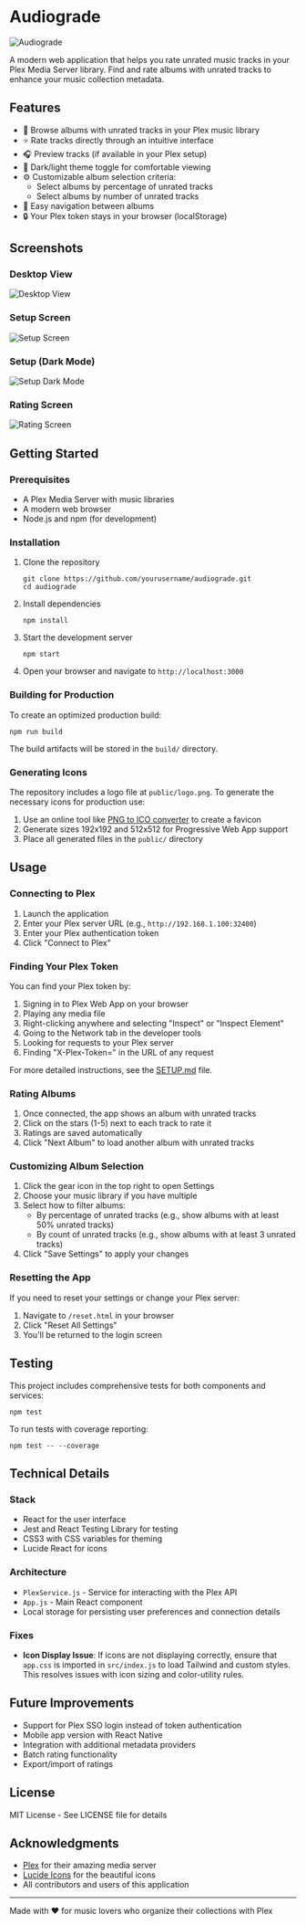 # Audiograde

![Audiograde](public/logo.png)

A modern web application that helps you rate unrated music tracks in your Plex Media Server library. Find and rate albums with unrated tracks to enhance your music collection metadata.

## Features

- 🎵 Browse albums with unrated tracks in your Plex music library
- ⭐ Rate tracks directly through an intuitive interface
- 🎧 Preview tracks (if available in your Plex setup)
- 🌙 Dark/light theme toggle for comfortable viewing
- ⚙️ Customizable album selection criteria:
  - Select albums by percentage of unrated tracks
  - Select albums by number of unrated tracks
- 🔄 Easy navigation between albums
- 🔒 Your Plex token stays in your browser (localStorage)

## Screenshots

### Desktop View
![Desktop View](screenshots/desktop.png)

### Setup Screen
![Setup Screen](screenshots/setup.png)

### Setup (Dark Mode)
![Setup Dark Mode](screenshots/setup-dark.png)

### Rating Screen
![Rating Screen](screenshots/rating.png)

## Getting Started

### Prerequisites

- A Plex Media Server with music libraries
- A modern web browser
- Node.js and npm (for development)

### Installation

1. Clone the repository
   ```
   git clone https://github.com/yourusername/audiograde.git
   cd audiograde
   ```

2. Install dependencies
   ```
   npm install
   ```

3. Start the development server
   ```
   npm start
   ```

4. Open your browser and navigate to `http://localhost:3000`

### Building for Production

To create an optimized production build:

```
npm run build
```

The build artifacts will be stored in the `build/` directory.

### Generating Icons

The repository includes a logo file at `public/logo.png`. To generate the necessary icons for production use:

1. Use an online tool like [PNG to ICO converter](https://convertico.com/) to create a favicon
2. Generate sizes 192x192 and 512x512 for Progressive Web App support
3. Place all generated files in the `public/` directory

## Usage

### Connecting to Plex

1. Launch the application
2. Enter your Plex server URL (e.g., `http://192.168.1.100:32400`)
3. Enter your Plex authentication token
4. Click "Connect to Plex"

### Finding Your Plex Token

You can find your Plex token by:
1. Signing in to Plex Web App on your browser
2. Playing any media file
3. Right-clicking anywhere and selecting "Inspect" or "Inspect Element"
4. Going to the Network tab in the developer tools
5. Looking for requests to your Plex server
6. Finding "X-Plex-Token=" in the URL of any request

For more detailed instructions, see the [SETUP.md](SETUP.md) file.

### Rating Albums

1. Once connected, the app shows an album with unrated tracks
2. Click on the stars (1-5) next to each track to rate it
3. Ratings are saved automatically
4. Click "Next Album" to load another album with unrated tracks

### Customizing Album Selection

1. Click the gear icon in the top right to open Settings
2. Choose your music library if you have multiple
3. Select how to filter albums:
   - By percentage of unrated tracks (e.g., show albums with at least 50% unrated tracks)
   - By count of unrated tracks (e.g., show albums with at least 3 unrated tracks)
4. Click "Save Settings" to apply your changes

### Resetting the App

If you need to reset your settings or change your Plex server:
1. Navigate to `/reset.html` in your browser
2. Click "Reset All Settings"
3. You'll be returned to the login screen

## Testing

This project includes comprehensive tests for both components and services:

```
npm test
```

To run tests with coverage reporting:

```
npm test -- --coverage
```

## Technical Details

### Stack

- React for the user interface
- Jest and React Testing Library for testing
- CSS3 with CSS variables for theming
- Lucide React for icons

### Architecture

- `PlexService.js` - Service for interacting with the Plex API
- `App.js` - Main React component
- Local storage for persisting user preferences and connection details

### Fixes

- **Icon Display Issue**: If icons are not displaying correctly, ensure that `app.css` is imported in `src/index.js` to load Tailwind and custom styles. This resolves issues with icon sizing and color-utility rules.

## Future Improvements

- Support for Plex SSO login instead of token authentication
- Mobile app version with React Native
- Integration with additional metadata providers
- Batch rating functionality
- Export/import of ratings

## License

MIT License - See LICENSE file for details

## Acknowledgments

- [Plex](https://www.plex.tv/) for their amazing media server
- [Lucide Icons](https://lucide.dev/) for the beautiful icons
- All contributors and users of this application

---

Made with ♥ for music lovers who organize their collections with Plex 